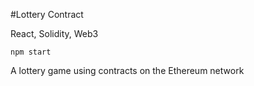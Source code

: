 #Lottery Contract

React, Solidity, Web3

`npm start`

A lottery game using contracts on the Ethereum network
